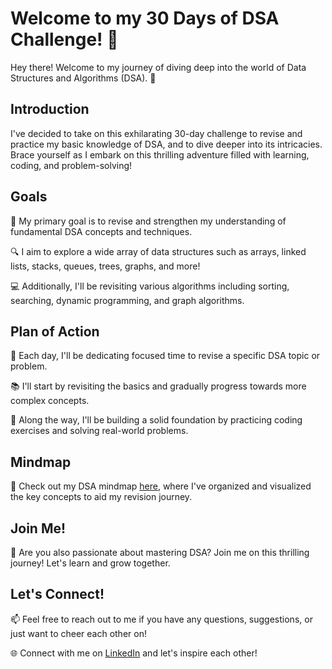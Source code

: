 # Welcome to my 30 Days of DSA Challenge! 🚀

Hey there! Welcome to my journey of diving deep into the world of Data Structures and Algorithms (DSA). 🌟

## Introduction

I've decided to take on this exhilarating 30-day challenge to revise and practice my basic knowledge of DSA, and to dive deeper into its intricacies. Brace yourself as I embark on this thrilling adventure filled with learning, coding, and problem-solving!

## Goals

🎯 My primary goal is to revise and strengthen my understanding of fundamental DSA concepts and techniques.

🔍 I aim to explore a wide array of data structures such as arrays, linked lists, stacks, queues, trees, graphs, and more!

💻 Additionally, I'll be revisiting various algorithms including sorting, searching, dynamic programming, and graph algorithms.

## Plan of Action

📅 Each day, I'll be dedicating focused time to revise a specific DSA topic or problem.

📚 I'll start by revisiting the basics and gradually progress towards more complex concepts.

🚧 Along the way, I'll be building a solid foundation by practicing coding exercises and solving real-world problems.

## Mindmap

🧠 Check out my DSA mindmap [here](https://miro.com/app/board/uXjVNgUXAWU=/), where I've organized and visualized the key concepts to aid my revision journey.


## Join Me!

🤝 Are you also passionate about mastering DSA? Join me on this thrilling journey! Let's learn and grow together.

## Let's Connect!

📫 Feel free to reach out to me if you have any questions, suggestions, or just want to cheer each other on!

🌐 Connect with me on [LinkedIn](https://www.linkedin.com/in/khushi-patel-7854151b6/) and let's inspire each other!
